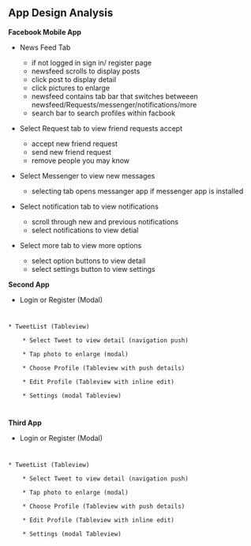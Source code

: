 ## App Design Analysis
**Facebook Mobile App**  

* News Feed Tab 
 
   	* if not logged in sign in/ register page
   	* newsfeed scrolls to display posts
   	* click post to display detail
   	* click pictures to enlarge
   	* newsfeed contains tab bar that switches betweeen 
      newsfeed/Requests/messenger/notifications/more
   * search bar to search profiles within facbook
      

* Select Request tab to view friend requests accept
	* accept new friend request 
	* send new friend request
	* remove people you may know
	

* Select Messenger to view new messages

	* selecting tab opens messanger app if messenger app      is installed
* Select notification tab to view notifications
	* scroll through new and previous notifications
	* select notifications to view detial

* Select more tab to view more options
	* select option buttons to view detail
	* select settings button to view settings

	

**Second App**


* Login or Register (Modal)
#
	* TweetList (Tableview)

		* Select Tweet to view detail (navigation push)

		* Tap photo to enlarge (modal)

		* Choose Profile (Tableview with push details)

		* Edit Profile (Tableview with inline edit)

		* Settings (modal Tableview)
#
		
**Third App**

* Login or Register (Modal)
#
	* TweetList (Tableview)

		* Select Tweet to view detail (navigation push)

		* Tap photo to enlarge (modal)

		* Choose Profile (Tableview with push details)

		* Edit Profile (Tableview with inline edit)

		* Settings (modal Tableview)		